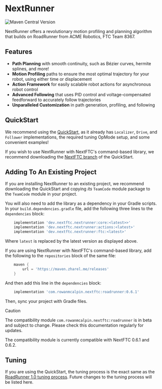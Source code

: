 # NextRunner
![Maven Central Version](https://img.shields.io/maven-central/v/dev.nextftc.nextrunner/core?label=latest%20release&labelColor=darkBlue&color=yellow)

NextRunner offers a revolutionary motion profiling and planning
algorithm that builds on RoadRunner from ACME Robotics,
FTC Team 8367. 

## Features
- **Path Planning** with smooth continuity, such as Bézier curves,
  hermite splines, and more! 
- **Motion Profiling** paths to ensure the most optimal
  trajectory for your robot, using either time or displacement
- **Action Framework** for easily scalable robot actions
  for asynchronous robot control
- **Advanced Following** that uses PID control and 
  voltage-compensated feedforward to accurately follow
  trajectories
- **Unparalleled Customization** in path generation, 
  profiling, and following

## QuickStart

We recommend using the [QuickStart](https://github.com/NextFTC/NextRunner-Quickstart),
as it already has `Localizer`, `Drive`, and `Follower` implementations, 
the required tuning OpMode setup, and some convenient examples!

If you wish to use NextRunner with NextFTC's command-based library,
we recommend downloading the [NextFTC branch](https://github.com/NextFTC/NextRunner-Quickstart/tree/nextftc)
of the QuickStart.

## Adding To An Existing Project

If you are installing NextRunner to an existing project, 
we recommend downloading the QuickStart and copying *its* 
`TeamCode` module package to the `TeamCode` module in your project. 

You will also need to add the library as a dependency in your Gradle scripts.
In your `build.dependencies.gradle` file, add the following three lines
to the `dependencies` block:

```groovy
    implementation 'dev.nextftc.nextrunner:core:<latest>>'
    implementation 'dev.nextftc.nextrunner:actions:<latest>'
    implementation 'dev.nextftc.nextrunner:ftc:<latest>'
```

Where `latest` is replaced by the latest version as displayed above.

If you are using NextRunner with NextFTC's command-based library,
add the following to the `repositories` block of the same file:

```groovy
    maven {
        url = 'https://maven.zharel.me/releases'
    }
```
And then add this line in the `dependencies` block:

```groovy
    implementation 'com.rowanmcalpin.nextftc:roadrunner:0.6.1'
```

Then, sync your project with Gradle files.

> [!CAUTION]
> The compatibility module `com.rowanmcalpin.nextftc:roadrunner`
> is in beta and subject to change.
> Please check this documentation regularly for updates.
> 
> The compatibility module is currently compatible with NextFTC 0.6.1 and 0.6.2.

## Tuning 

If you are using the QuickStart, the tuning process is
the exact same as the [RoadRunner 1.0 tuning process](https://rr.brott.dev/docs/v1-0/tuning/).
Future changes to the tuning process will be listed here.
